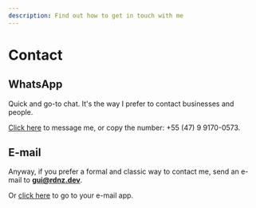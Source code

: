```yaml
---
description: Find out how to get in touch with me
---
```


# Contact

## WhatsApp

Quick and go-to chat. It's the way I prefer to contact businesses and people.

[Click here](https://wa.me/5547991700573) to message me, or copy the number: +55 (47) 9 9170-0573.

## E-mail

Anyway, if you prefer a formal and classic way to contact me, send an e-mail to **gui@rdnz.dev**.

Or [click here](mailto:gui@rdnz.dev) to go to your e-mail app.

